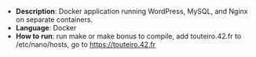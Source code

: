 - **Description**: Docker application running WordPress, MySQL, and Nginx on separate containers.
- **Language**: Docker
- **How to run**: run make or make bonus to compile, add touteiro.42.fr to /etc/nano/hosts, go to https://touteiro.42.fr
